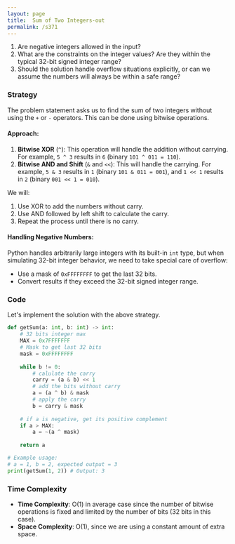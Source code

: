 ```yaml
---
layout: page
title:  Sum of Two Integers-out
permalink: /s371
---
```

1. Are negative integers allowed in the input?
2. What are the constraints on the integer values? Are they within the typical 32-bit signed integer range?
3. Should the solution handle overflow situations explicitly, or can we assume the numbers will always be within a safe range?

### Strategy
The problem statement asks us to find the sum of two integers without using the `+` or `-` operators. This can be done using bitwise operations.

#### Approach:
1. **Bitwise XOR** (`^`): This operation will handle the addition without carrying. For example, `5 ^ 3` results in `6` (binary `101 ^ 011 = 110`).
2. **Bitwise AND and Shift** (`&` and `<<`): This will handle the carrying. For example, `5 & 3` results in `1` (binary `101 & 011 = 001`), and `1 << 1` results in `2` (binary `001 << 1 = 010`).

We will:
1. Use XOR to add the numbers without carry.
2. Use AND followed by left shift to calculate the carry.
3. Repeat the process until there is no carry.

#### Handling Negative Numbers:
Python handles arbitrarily large integers with its built-in `int` type, but when simulating 32-bit integer behavior, we need to take special care of overflow:
- Use a mask of `0xFFFFFFFF` to get the last 32 bits.
- Convert results if they exceed the 32-bit signed integer range.

### Code
Let's implement the solution with the above strategy.

```python
def getSum(a: int, b: int) -> int:
    # 32 bits integer max
    MAX = 0x7FFFFFFF
    # Mask to get last 32 bits
    mask = 0xFFFFFFFF
    
    while b != 0:
        # calulate the carry
        carry = (a & b) << 1
        # add the bits without carry
        a = (a ^ b) & mask
        # apply the carry
        b = carry & mask
    
    # if a is negative, get its positive complement
    if a > MAX:
        a = ~(a ^ mask)
    
    return a

# Example usage:
# a = 1, b = 2, expected output = 3
print(getSum(1, 2)) # Output: 3
```

### Time Complexity
- **Time Complexity**: O(1) in average case since the number of bitwise operations is fixed and limited by the number of bits (32 bits in this case).
- **Space Complexity**: O(1), since we are using a constant amount of extra space.